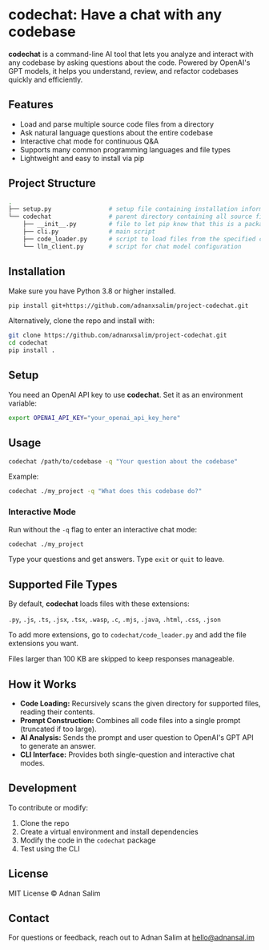 # codechat: Have a chat with any codebase

**codechat** is a command-line AI tool that lets you analyze and interact with any codebase by asking questions about the code. Powered by OpenAI's GPT models, it helps you understand, review, and refactor codebases quickly and efficiently.

## Features

- Load and parse multiple source code files from a directory
- Ask natural language questions about the entire codebase
- Interactive chat mode for continuous Q&A
- Supports many common programming languages and file types
- Lightweight and easy to install via pip

## Project Structure

```bash
.
├── setup.py                # setup file containing installation information for pip
└── codechat                # parent directory containing all source files
    ├── __init__.py         # file to let pip know that this is a package
    ├── cli.py              # main script
    ├── code_loader.py      # script to load files from the specified codebase
    └── llm_client.py       # script for chat model configuration
```

## Installation

Make sure you have Python 3.8 or higher installed.

```bash
pip install git+https://github.com/adnanxsalim/project-codechat.git
```

Alternatively, clone the repo and install with:

```bash
git clone https://github.com/adnanxsalim/project-codechat.git
cd codechat
pip install .
```

## Setup

You need an OpenAI API key to use **codechat**. Set it as an environment variable:

```bash
export OPENAI_API_KEY="your_openai_api_key_here"
```

## Usage

```bash
codechat /path/to/codebase -q "Your question about the codebase"
```

Example:

```bash
codechat ./my_project -q "What does this codebase do?"
```

### Interactive Mode

Run without the `-q` flag to enter an interactive chat mode:

```bash
codechat ./my_project
```

Type your questions and get answers. Type `exit` or `quit` to leave.

## Supported File Types

By default, **codechat** loads files with these extensions:

`.py`, `.js`, `.ts`, `.jsx`, `.tsx`, `.wasp`, `.c`, `.mjs`, `.java`, `.html`, `.css`, `.json`

To add more extensions, go to `codechat/code_loader.py` and add the file extensions you want.

Files larger than 100 KB are skipped to keep responses manageable.

## How it Works

- **Code Loading:** Recursively scans the given directory for supported files, reading their contents.
- **Prompt Construction:** Combines all code files into a single prompt (truncated if too large).
- **AI Analysis:** Sends the prompt and user question to OpenAI's GPT API to generate an answer.
- **CLI Interface:** Provides both single-question and interactive chat modes.

## Development

To contribute or modify:

1. Clone the repo
2. Create a virtual environment and install dependencies
3. Modify the code in the `codechat` package
4. Test using the CLI

## License

MIT License © Adnan Salim

## Contact

For questions or feedback, reach out to Adnan Salim at [hello@adnansal.im](mailto:hello@adnansal.im)

